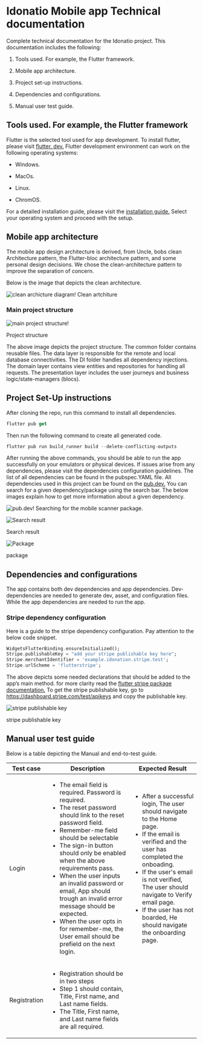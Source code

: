 # Idonatio Mobile app Technical documentation

Complete technical documentation for the Idonatio project. This documentation includes the following:

1. Tools used. For example, the Flutter framework.

2. Mobile app architecture.

3. Project set-up instructions.

4. Dependencies and configurations.

5. Manual user test guide.

## Tools used. For example, the Flutter framework

Flutter is the selected tool used for app development. To install flutter, please visit [flutter. dev.](https://docs.flutter.dev/get-started/install) Flutter development environment can work on  the following operating systems:

- Windows.

- MacOs.

- Linux.

- ChromOS.

For a detailed installation guide, please visit the [installation guide.](https://docs.flutter.dev/get-started/install) Select your operating system and proceed with the setup.

## Mobile app architecture

The mobile app design architecture is derived, from Uncle, bobs clean Architecture pattern, the Flutter-bloc architecture pattern, and some personal design decisions. We chose the clean-architecture pattern to improve the separation of concern.

Below is the image that depicts the clean architecture.

![clean archicture diagram!](/app_docs_assets/clean_architecture_diagram.png 'clean artchiture')
Clean artchiture

### Main project structure

![main project structure!](/app_docs_assets/main%20project%20architecture.png)

Project structure

The above image depicts the project structure. The common folder contains reusable files. The data layer is responsible for the remote and local database connectivities. The DI folder handles all dependency injections. The domain layer contains view entities and repositories for handling all requests. The presentation layer includes the user journeys and business logic/state-managers (blocs).

## Project Set-Up instructions

After cloning the repo, run this command to install all dependencies.

``` dart
flutter pub get
 ```

Then run the following command to create all generated code.

``` dart
flutter pub run build_runner build --delete-conflicting-outputs
```

After running the above commands, you should be able to run the app successfully on your emulators or physical devices. If issues arise from any dependencies, please visit the dependencies configuration guidelines. The list of all dependencies can be found in the pubspec.YAML file. All dependencies used in this project can be found on the [pub.dev.](https://pub.dev/) You can search for a given dependency/package using the search bar. The below images explain how to get more information about a given dependency.

![pub.dev!](/app_docs_assets/pub%20site%20image.png 'pub.dev website')
Searching for the mobile scanner package.

![Search result](/app_docs_assets/pub%20result.png 'Search result')

Search result

![Package](/app_docs_assets/pub%20package.png)

package

## Dependencies and configurations

The app contains both dev dependencies and app dependencies. Dev-dependencies are needed to generate dev, asset, and configuration files. While the app dependencies are needed to run the app.

### Stripe dependency configuration

Here is a guide to the stripe dependency configuration. Pay attention to the below code snippet.

``` dart
WidgetsFlutterBinding.ensureInitialized();
Stripe.publishableKey = "add your stripe publishable key here";
Stripe.merchantIdentifier = 'example.idonation.stripe.test';
Stripe.urlScheme = 'flutterstripe';
```

The above depicts some needed declarations that should be added to the app’s main method. for more clarity read the [flutter stripe package documentation.](https://pub.dev/packages/flutter_stripe) To get the stripe publishable key, go to <https://dashboard.stripe.com/test/apikeys> and copy the publishable key.

![stripe publishable key](/app_docs_assets/stritpublishable%20key.png 'getting your stripe publishable key')

stripe publishable key

## Manual user test guide

Below is a table depicting the Manual and end-to-test guide.

| Test case | Description | Expected Result |
| --- | --- | --- |
| Login     | <ul><li>The email field is required. Password is required.</li><li>The reset password should link to the reset password field.</li><li>Remember-me field should be selectable</li><li>The sign-in button should only be enabled when the above requirements pass.</li><li>When the user inputs an invalid password or email, App should trough an invalid error message should be expected.</li><li>When the user opts in for remember-me, the User email should be prefield on the next login.</li></ul> | <ul><li>After a successful login, The user should navigate to the Home page.</li><li>If the email is verified and the user has completed the onboading.</li><li>If the user's email is not verified, The user should navigate to Verify email page.</li><li>If the user has not boarded, He should navigate the onboarding page.</li></ul> |
| Registration | <ul><li>Registration should be in two steps</li> <li>Step 1 should contain, Title, First name, and Last name fields.</li> <li>The Title, First name, and Last name fields are all required.</li></ul> | |

